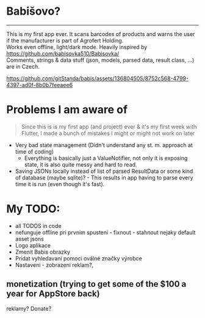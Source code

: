 # Babišovo?
---

This is my first app ever. It scans barcodes of products and warns the user if the manufacturer is part of Agrofert Holding.  
Works even offline, light/dark mode.
Heavily inspired by https://github.com/babisovka510/Babisovka/  
Comments, strings & data stuff (json, models, parsed data, result class, ...) are in Czech. 


https://github.com/gitStanda/babis/assets/136804505/8752c568-4799-4397-ad0f-8b0b7feeaee6

# Problems I am aware of

> Since this is is my first app (and project) ever & it's my first week with Flutter, I made a bunch of mistakes I might or might not work on later

- Very bad state management (Didn't understand any st. m. approach at time of coding)
  - Everything is basically just a ValueNotifier, not only it is exposing state, it is also quite messy and hard to read.
- Saving JSONs locally instead of list of parsed ResultData or some kind of database (maybe sqlite)? - This results in app having to parse every time it is run (even though it's fast).

# My TODO:
- all TODOS in code
- nefunguje offline pri prvnim spusteni - fixnout - stahnout nejaky default asset jsons
- Logo aplikace 
- Zmenit Babis obrazky
- Pridat vyhledavani pomoci oválné značky výrobce
- Nastaveni - zobrazeni reklam?, 

## monetization (trying to get some of the $100 a year for AppStore back)
reklamy?
Donate?
